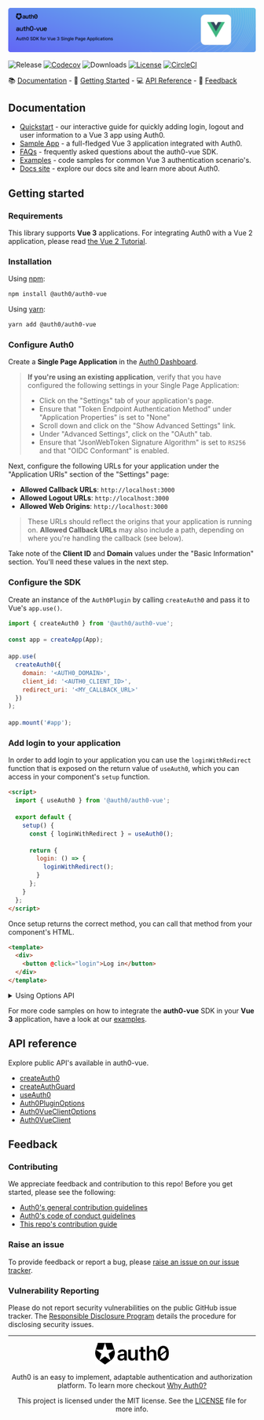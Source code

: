 ![Release](./banner.png)

![Release](https://img.shields.io/npm/v/@auth0/auth0-vue)
[![Codecov](https://codecov.io/gh/auth0/auth0-vue/branch/main/graph/badge.svg)](https://codecov.io/gh/auth0/auth0-vue)
![Downloads](https://img.shields.io/npm/dw/@auth0/auth0-vue)
[![License](https://img.shields.io/:license-mit-blue.svg?style=flat)](https://opensource.org/licenses/MIT)
[![CircleCI](https://img.shields.io/circleci/build/github/auth0/auth0-vue)](https://circleci.com/gh/auth0/auth0-vue)

:books: [Documentation](#documentation) - :rocket: [Getting Started](#getting-started) - :computer: [API Reference](#api-reference) - :speech_balloon: [Feedback](#feedback)

## Documentation

- [Quickstart](https://auth0.com/docs/quickstart/spa/vuejs) - our interactive guide for quickly adding login, logout and user information to a Vue 3 app using Auth0.
- [Sample App](https://github.com/auth0-samples/auth0-vue-samples/tree/master/01-Login) - a full-fledged Vue 3 application integrated with Auth0.
- [FAQs](./FAQ.md) - frequently asked questions about the auth0-vue SDK.
- [Examples](./EXAMPLES.md) - code samples for common Vue 3 authentication scenario's.
- [Docs site](https://www.auth0.com/docs) - explore our docs site and learn more about Auth0.

## Getting started

### Requirements

This library supports **Vue 3** applications.
For integrating Auth0 with a Vue 2 application, please read [the Vue 2 Tutorial](https://github.com/auth0/auth0-vue/blob/main/tutorial/vue2-login.md).

### Installation

Using [npm](https://npmjs.org):

```sh
npm install @auth0/auth0-vue
```

Using [yarn](https://yarnpkg.com):

```sh
yarn add @auth0/auth0-vue
```

### Configure Auth0

Create a **Single Page Application** in the [Auth0 Dashboard](https://manage.auth0.com/#/applications).

> **If you're using an existing application**, verify that you have configured the following settings in your Single Page Application:
>
> - Click on the "Settings" tab of your application's page.
> - Ensure that "Token Endpoint Authentication Method" under "Application Properties" is set to "None"
> - Scroll down and click on the "Show Advanced Settings" link.
> - Under "Advanced Settings", click on the "OAuth" tab.
> - Ensure that "JsonWebToken Signature Algorithm" is set to `RS256` and that "OIDC Conformant" is enabled.

Next, configure the following URLs for your application under the "Application URIs" section of the "Settings" page:

- **Allowed Callback URLs**: `http://localhost:3000`
- **Allowed Logout URLs**: `http://localhost:3000`
- **Allowed Web Origins**: `http://localhost:3000`

> These URLs should reflect the origins that your application is running on. **Allowed Callback URLs** may also include a path, depending on where you're handling the callback (see below).

Take note of the **Client ID** and **Domain** values under the "Basic Information" section. You'll need these values in the next step.

### Configure the SDK

Create an instance of the `Auth0Plugin` by calling `createAuth0` and pass it to Vue's `app.use()`.

```js
import { createAuth0 } from '@auth0/auth0-vue';

const app = createApp(App);

app.use(
  createAuth0({
    domain: '<AUTH0_DOMAIN>',
    client_id: '<AUTH0_CLIENT_ID>',
    redirect_uri: '<MY_CALLBACK_URL>'
  })
);

app.mount('#app');
```

### Add login to your application

In order to add login to your application you can use the `loginWithRedirect` function that is exposed on the return value of `useAuth0`, which you can access in your component's `setup` function.

```html
<script>
  import { useAuth0 } from '@auth0/auth0-vue';

  export default {
    setup() {
      const { loginWithRedirect } = useAuth0();

      return {
        login: () => {
          loginWithRedirect();
        }
      };
    }
  };
</script>
```

Once setup returns the correct method, you can call that method from your component's HTML.

```html
<template>
  <div>
    <button @click="login">Log in</button>
  </div>
</template>
```

<details>
  <summary>Using Options API</summary>

```html
<template>
  <div>
    <button @click="login">Log in</button>
  </div>
</template>

<script>
  export default {
    methods: {
      login() {
        this.$auth0.loginWithRedirect();
      }
    }
  };
</script>
```

</details>

For more code samples on how to integrate the **auth0-vue** SDK in your **Vue 3** application, have a look at our [examples](./EXAMPLES.md).

## API reference

Explore public API's available in auth0-vue.

- [createAuth0](https://auth0.github.io/auth0-vue/modules.html#createAuth0)
- [createAuthGuard](https://auth0.github.io/auth0-vue/modules.html#createAuthGuard)
- [useAuth0](https://auth0.github.io/auth0-vue/modules.html#useAuth0)
- [Auth0PluginOptions](https://auth0.github.io/auth0-vue/interfaces/Auth0PluginOptions.html)
- [Auth0VueClientOptions](https://auth0.github.io/auth0-vue/interfaces/Auth0VueClientOptions.html)
- [Auth0VueClient](https://auth0.github.io/auth0-vue/interfaces/Auth0VueClient.html)

## Feedback

### Contributing

We appreciate feedback and contribution to this repo! Before you get started, please see the following:

- [Auth0's general contribution guidelines](https://github.com/auth0/open-source-template/blob/master/GENERAL-CONTRIBUTING.md)
- [Auth0's code of conduct guidelines](https://github.com/auth0/open-source-template/blob/master/CODE-OF-CONDUCT.md)
- [This repo's contribution guide](https://github.com/auth0/auth0-vue/blob/main/CONTRIBUTING.md)

### Raise an issue

To provide feedback or report a bug, please [raise an issue on our issue tracker](https://github.com/auth0/auth0-vue/issues).

### Vulnerability Reporting

Please do not report security vulnerabilities on the public GitHub issue tracker. The [Responsible Disclosure Program](https://auth0.com/responsible-disclosure-policy) details the procedure for disclosing security issues.

---

<p align="center">
  <picture>
    <source media="(prefers-color-scheme: light)" srcset="./auth0_light_mode.png"   width="150">
    <source media="(prefers-color-scheme: dark)" srcset="./auth0_dark_mode.png" width="150">
    <img alt="Auth0 Logo" src="./auth0_light_mode.png" width="150">
  </picture>
</p>
<p align="center">Auth0 is an easy to implement, adaptable authentication and authorization platform. To learn more checkout <a href="https://auth0.com/why-auth0">Why Auth0?</a></p>
<p align="center">
This project is licensed under the MIT license. See the <a href="./LICENSE"> LICENSE</a> file for more info.</p>
